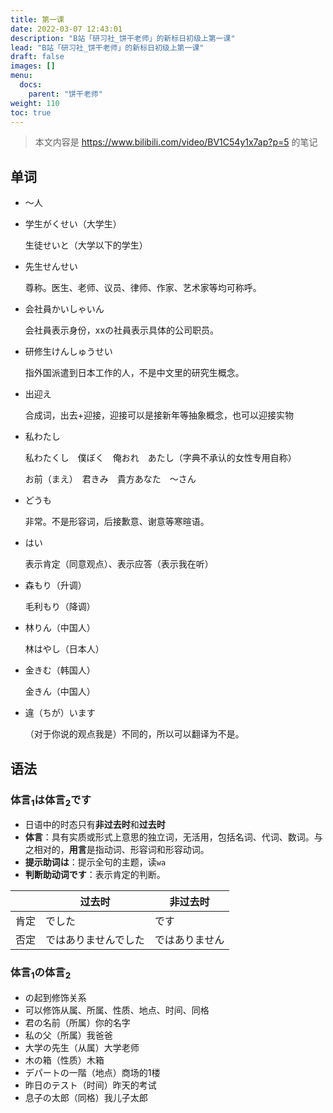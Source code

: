 ```yaml
---
title: 第一课
date: 2022-03-07 12:43:01
description: "B站「研习社_饼干老师」的新标日初级上第一课"
lead: "B站「研习社_饼干老师」的新标日初级上第一课"
draft: false
images: []
menu:
  docs:
    parent: "饼干老师"
weight: 110
toc: true
---
```


> 本文内容是 https://www.bilibili.com/video/BV1C54y1x7ap?p=5 的笔记

## 单词

- ～人
- 学生がくせい（大学生）

  生徒せいと（大学以下的学生）
- 先生せんせい

  尊称。医生、老师、议员、律师、作家、艺术家等均可称呼。
- 会社員かいしゃいん

  会社員表示身份，xxの社員表示具体的公司职员。
- 研修生けんしゅうせい

  指外国派遣到日本工作的人，不是中文里的研究生概念。
- 出迎え

  合成词，出去+迎接，迎接可以是接新年等抽象概念，也可以迎接实物
- 私わたし

  私わたくし　僕ぼく　俺おれ　あたし（字典不承认的女性专用自称）

  お前（まえ）　君きみ　貴方あなた　～さん
- どうも

  非常。不是形容词，后接歉意、谢意等寒暄语。
- はい

  表示肯定（同意观点）、表示应答（表示我在听）
- 森もり（升调）

  毛利もり（降调）
- 林りん（中国人）

  林はやし（日本人）
- 金きむ（韩国人）

  金きん（中国人）
- 違（ちが）います

  （对于你说的观点我是）不同的，所以可以翻译为不是。

## 语法

### 体言<sub>1</sub>は体言<sub>2</sub>です

- 日语中的时态只有**非过去时**和**过去时**
- **体言**：具有实质或形式上意思的独立词，无活用，包括名词、代词、数词。与之相对的，**用言**是指动词、形容词和形容动词。
- **提示助词は**：提示全句的主题，读`wa`
- **判断助动词です**：表示肯定的判断。

|      | 过去时               | 非过去时       |
| ---- | -------------------- | -------------- |
| 肯定 | でした               | です           |
| 否定 | ではありませんでした | ではありません |

### 体言<sub>1</sub>の体言<sub>2</sub>

- の起到修饰关系
- 可以修饰从属、所属、性质、地点、时间、同格
- 君の名前（所属）你的名字
- 私の父（所属）我爸爸
- 大学の先生（从属）大学老师
- 木の箱（性质）木箱
- デパートの一階（地点）商场的1楼
- 昨日のテスト（时间）昨天的考试
- 息子の太郎（同格）我儿子太郎

